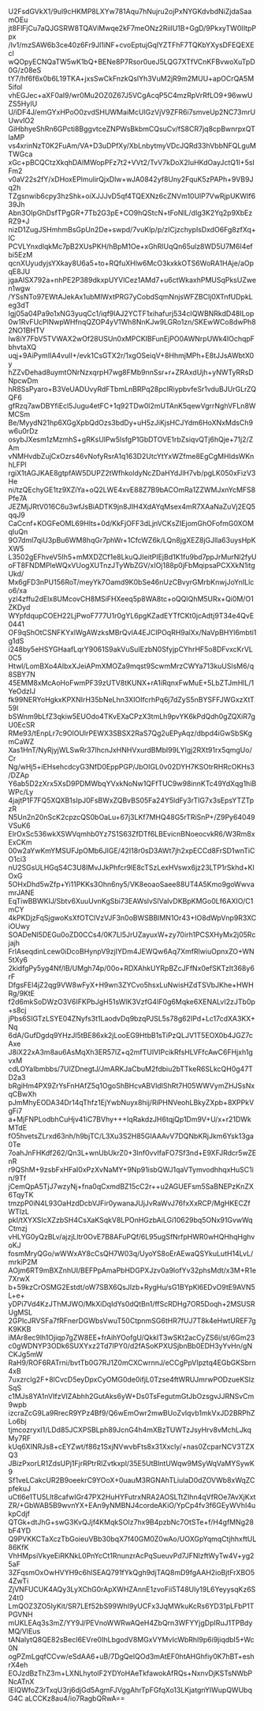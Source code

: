 U2FsdGVkX1/9ul9cHKMP8LXYw781Aqu7hNujru2ojPxNYGKdvbdNiZjdaSaamOEu
jt8FlFjCu7aQJGSRW8TQAViMwqe2kF7meONz2RiilU1B+GgD/9PkxyTW0IItpPpx
/lv1/mzSAW6b3ce40z6Fr9Jl1iNF+cvoEptujGqlYZTFhF7TQKbYXysDFEQEXEcl
wQOpyECNQaTW5wK1bQ+BENe8P7Rsor0ueJ5LQG7XTfVCnKFBvwoXuTpD0G/z08eS
tY7/hf6f6x0b6L19TKA+jxsSwCkFnzkQslYh3VuM2jR9m2MUU+apOCrQA5M5ifol
vhEGJec+aXF0aI9/wr0Mu2OZ0Z67J5VCgAcqP5C4mzRpVrRfLO9+96wwUZS5HyIU
U/iDF4J/emGYxHPoO0zvdSHUWMaiMcUIGzVjV9ZFR6i7smveUp2NC73mrUUwvIO2
GiHbhyeShRn6GPcti8BggvtceZNPWsBkbmCQsuCv/fS8CR7jq8cpBwnrpxQTlaMP
vs4xrinNzT0K2FuAm/VA+D3uDPfXy/XbLnbytmyVDcJQRd33hVbbNFQLguMTWGca
xGc+pBCQCtzXkqhDAlMWopPFz7t2+VVt2/TvV7kDoX2IuHKdOayJctQ1I+5sIFm2
v0aV22s2fY/xDHoxEPlmulirQjxDlw+wJA0842yf8Uny2FquK5zPAPh+9VB9Jq2h
TZgsnwib6cpy3hzShk+oiXJJJvD5qf4TQEXNz6cZNVm10UlP7VwRjpUKWIf639Jh
Abn3OIpGhDsfTPgGR+7Tb2G3pE+CO9hQStcN+tFoNlL/dIg3K2Yq2p9XbEzRZ9+J
nizD1ZugJSHmhmBsGpUn2De+swpd/7vuKlp/p/zICjzchyplsDxdO6Fg8zfXq+lC
PCVLYnxdlqkMc7pB2XUsPKH/hBpM1Oe+xGhRlUqQn65ulz8WD5U7M6I4efbi5EzM
qcnXUyudyjsYXkay8U6a5+to+RQfuXHlw6McO3kxkkOTS6WoRA1HAje/aOpqE8JU
jgaAISX792a+nhPE2P389dkxpUYVlCez1AMd7+u6ctWkaxhPMUSqPksUZwen1wgw
/YSsNTo97EWtAJekAx1ubMlWxtPRG7yCobdSqmNnjsWFZBClj0XTnfUDpkLeg3dT
Igj05a04Pa9o1xNG3yuqCc1/iqf9lAJ2YCTF1xihafurj534cIQWBNRkdD48ILop
0w1RvFUcPlNwpWHfnqQZOP4yV1Wh8NnKJw9LGRo1zn/SKEwWCo8dwPh82NO1BHTV
Iw8iY7FbV5TVWAX2wOf28USUn0xMPCKIBFunEjPO0AWNrpUWk4IOchqpFbhvtaXQ
uqj+9AiPymIIA4vulI+/evk1CsGTX2r/1xgOSeiqV+8HhmjMPh+E8tJJsAWbtX0y
hZZvDehad8uymtONrNzxqrpH7wg8FMb9nnSsr+r+ZRAxdUjh+yNWTyRRsDNpcwDm
hR8SsPyaro+B3VeUADUvyRdFTbmLnBRPq28pcIRiypbvfeSr1vduBJUrGLrZQQF6
gfRzq7awDBYfiEcl5Jugu4etFC+1q92TDw0l2mUTAnK5qewVgrrNghVFLn8WMCSm
Be/MyydN21hp6XGgXpbQdOzs3bdDy+uH5zJiKjsHCJYdm6HoXNxMdsCh9w6u0rDz
osybJXesm1zMzmhS+gRKsUlPw5IsfgP1GbDTOVE1rbZsiqvQTj6hQje+71j2/ZAm
vNMHvdbZujCxOzrs46vNofyRsrA1q163D2UtcYtYxWZfme8EgCgMHIdsWKnhLFPl
rgiX1tAGJKAE8gtpfAW5DUPZ2tWfhkoldyNcZDaHYdJlH7vb/pgLK050xFizV3He
ni/tzQEchyGE1tz9XZiYa+oQ2LWE4xvE88Z7B9bACOmRa1ZZWMJxnYcMFS8Pfe7A
JEZMjJRtV016C6u3wfJsBiADTK9jn8JIH4XdAYqMsex4mR7XAaNaZuVj2EQ5qqJ9
CaCcnf+KOGFeOML69Hlts+0d/KkFjOFF3dLjnVCKsZIEjomGhOFofmG0XOMqIuQn
9O7dml7qiU3pBu6WM8hqGr7phWr+1CfcWZ6k/LQn8jgXEZ8jGJlla63uysHpKXW5
L3502gEFhveV5Ih5+mMXDZCf1e8LkuQJIeitPIEjBd1K1fu9bd7ppJrMurNl2fyU
oFT8FNDMPleWQxVUogXUTnzJTyWbZGV/xIOj188p0jFbMqipsaPCXXkN1itgUkd/
Mx6gFD3nPU156RoT/meyYk7Oamd9K0bSe46nUzCBvyrGMrbKnwjJoYnILlco6/xa
yzl4zffu2dElx8UMcovCH8MSiFHXeeq5p8WA8tc+oQQlQhM5URx+Qi0M/O1ZKDyd
WYpfdqupCOEH22LjPwoF777U1r0gYL6pgKZadEYTfCKt0jcAdtj9T34e4QvE0441
OF9qShOtCSNFKYxlWgAWzksMBrQvIA4EJCIPOqRH9alXx/NaVpBHYl6mbti1g1dS
i248by5eHSYGHaafLqrY9061S9akVuSuIEzbN0SfyjpCYhrHF5o8DFvxcKrVL0C5
Htwl/LomBXo4AIbxXJeiAPmXMOZa9mqst9ScwmMrzCWYa713kuUSlsM6/q8SBY7N
45EMM8xMcAoHoFwmPF39zUTV8tKUNX+rA1iRqnxFwMuE+5LbZTJmHlL/1YeOdzIJ
fk99NERYoHgkxKPXNIrH35bNeLhn3XIOIfcrhPq6j7dZyS5nBYSFFJWGxzXtT59l
bSWnm9bLfZ3qkiw5EUOdo4TKvEXaCPzX3tmLh9pvYK6kPdQdh0gZQXiR7gU0EcSR
RMe93/tEnpLr7c9OlOUlrPEWX3SBSX2RaS7Qg2uEPyAqz/dbpd4iGwSbSKgmCaWZ
Xas1HnT/NyRjyjWLSwRr37lhcnJxHNHVxurdBMbI99LYlgj2RXt91rx5qmgUo/Cr
Ng/wHj5+iEHsehcdcyG3NfD0EppPGP/JbOIGL0v02DYH7KSOtrRHRcOKHs3/DZAp
Y6ab5D2zXrx5XsD9PDMWbqYVxkNoNw1QFfTUC9w98innKTc49YdXqg1hiBWPc/Ly
4jajtP1F7FQ5XQXB1sIpJ0FsBWxZQBvBS05Fa24Y5ldFy3rTIG7x3sEpsYTZTpzR
N5Un2n20nScK2cpzcQS0bOaLu+67j3LKf7MHQ48G5rTRiSnP+/Z9Py64049VSuK6
ElrOxSc536wkXSWVqmhb0Yz7S1S63ZfDTf6LBEvicnBNoeocvkR6/W3Rm8xExCKm
00w2aYwKmYMSUFJpOMb6JIGE/42I18r0sD3AWt7jh2xpECCd8FrSD1wnTiCO1ci3
nU2SGsULHGqS4C3U8IMvJJkPhfcr9lE8cTSzLexHVswx6jz23LTP1rSkhd+KlOxG
5OHxDhd5wZfp+Yi11PKKs3Ohn6ny5/VK8eoaoSaee88UT4A5Kmo9goWwvamrJANE
EqTiwBBWKIJ/Sbtv6XuuUvnKgSbi73EAWslvSlVaIvDKBpKMGo0Lf6AXIO/C1mCY
4kPKDjzFqSjgwoKsXfOTClVzVJF3n0oBWSBBlMN1Or43+IO8dWpVnp9R3XCiOUwy
SOADeNl5DEGu0oZD0CCs4/0K7Ll5JrUZayuxW+zy70irh1PCSXHyMx2j05Rcjajh
FrlAseqdinLcew0iDcoBHynpV9zjIYDm4JEWQw6Aq7XmfRlwiuOpnxZO+WN5tXy6
2kidfgPy5yg4Nf/lB/UMgh74p/00o+RDXAhkUYRpBZcJFfNx0efSKTzIt368y6rF
DfgsFEl4jZ2qg9VW8wFyX+H9wn3ZYCvo5hsxLuNwisHZdTSVbJKhe+HWHRg/9KtE
f2d6mkSoDWzO3V6IFKPbJgH51sWlK3VzfG4IF0g6Mqke6XENALvI2zJTb0p+s8cj
jPbs6SIGTzLSYE04ZNyfs3t1LaodvDq9bzqPJSL5s78g62IPd+Lc17cdXA3KX+Nq
6dA/GufDgdq9YHzJl5tBE86xk2jLooEG9HtbB1sTiPzQLJV1T5EOX0b4JGZ7cAxe
J8iX22xA3m8au6AsMqXh3ER57lZ+q2mfTUIVIPcikRfsHLVFfcAwC6FHjxh1gvxM
cdLOYaIbmbbs/7UlZDnegtJ/JmARKJaCbuM2fdbiu2bTTkeR6SLkcQH0g47TD2a3
bRgiHm4PX9ZrYsFnHAfZ5q1OgoShBHcvABVldIShRt7H05WWVymZHJSsNxqCBwXh
pJmMhyEODA34Dr14qThfz1EjYwbNuyx8hij/RiPHNVeohLBkyZXpb+8XPPkVgFi7
a+MjFNPLodbhCuHjv41iC7BVhy+++IqRakdzJH6tqjQp1Dm9V+U/x+r21DWkMTdE
fO5hvetsZLrxd63nh/h9bjTC/L3Xu3S2H85GIAAAvV7DQNbKRjJkm6Ysk13ga0Te
7oahJnFHKdf262/Qn3L+wnUbUkrZ0+3lnf0vvIfaFO7Sf3nd+E9XFJRdcr5wZEnR
r9QShM+9zsbFxHFaI0xPzXvNaMY+9Np91isbQWJ1qaVTymvodhhqxHuSC1in/9Tf
jCemQpA5TjJ7wzyNj+fna0qCxmdBZ15cC2r++u2AGUEFsm5SaBNEPzKnZX6TqyTK
tmzpP0iN4L93OaHzdDcbVJFir0ywanaJUjJvRaWvJ76fxXxRCP/MgHKECZfWTIzL
pkI/tXYXSIcXZzbSH4CsXaKSqkV8LPOnHGzbAiLGi10629bq5ONx91GvwWqCtmzj
vHLYG0yQzBLv/ajzjLltr0OvE7B8AFuPQf/6L95ugSfNrfpHWR0wHQHhqHghvoKJ
fosmMryQGo/wWWxAY8cCsQH7W03q/UyoYS8oErAEwaQSYkuLutH14LvL/mrkiP2M
AOjm6RT9mBXZnhUI/BEFPpAmaPbHDGPXJzv0a9lofYv32phsMdt/x3M+R1e7XrwX
b+59kzCrOSMG2Estdt/oW7SBX6QsJlzb+RygHu/sG1BYpKl6EDvO9tE9AVN5L+e+
yDPi7Vd4KzJThMJWO/MkXiDqIdYs0dQtBn1/ffScRDHg7OR5Doqh+2MSUSRUgMSL
2GPlcJRVSFa7fRFnerDGWbsVwuT50CtpnmSG6tHR7fUJ7T8k4eHwtUREF7gK9KKB
iMAr8ec9lh1Ojiqp7gZW8EE+frAihYOofgU/QkkIT3wSKt2acCyZS6i/st/6Gm23
c0gWDNYP3ODk6SUXYxz2Td7IPY0/d2fASoKPXUSjbnBb0EDH3yYvHn/gNCKJg5mW
RaH9/ROF6RATrni/bvtTb0G7RJ1Z0mCXCwrnnJ/eCCgPpVIpztq4EGbGKSbrn4xB
7uxzrclg2F+8lCvcD5eyDpxCyOMG0de0ifjL0Tzse4ftWRUJmrwPODzueKSIzSqS
c1MJs8YA1nVIfzVIZAbhh2GutAks6yW+Ds0TsFegutmGtJbOzsgvJJRNSvCm9wpb
izcraZcG9La9RrecR9YPz4Bf9/Q6wEmOwr2mwBUoZvlqvb1mkVxJD2BRPhZLo6bj
tjmcozryxI1/LDd85JCXPSBLph89JcnG4h4mXBzTUWTzJsyHrv8vMchLJkqMy7RF
kUq6XINRJs8+cEYZwt/f86z1SxjNVwvbFts8x31Xxcly/+nas0ZcparNCV3TZXQ3
JBizPxorLR1ZdsUPj1FjrRPtrRlZvtkxpl/35E5UtBlntUWqw9MSyWqVaMYSywK9
Sf1veLCakcUR2B9oeekrC9YOoX+0uauM3RGNAhTLiulaD0dZOVWb8xWqZCpfekuJ
uCtl6e1TU5Llt8cafwIGr47PX2HuHYFutrxNRA2AOSLTtZIhn4qVfROe7AvXjKxt
ZR/+GbWAB5B9wvnYX+EAn9yNMBNJ4cordeAKiO/YpCp4fv3f6GEyWVhI4ukpCdjf
QTGk+dtJhG+swG3KvQJjf4KMqkSOIz7hx9B4pzbNc7OtSTe+f/H4gfMNg28bF4YD
Q9PVKKCTaXczTbGoieuVBb30bqX7f40GM0Z0wAo/UOXGpYqmqCtjhhxftUL86KfK
VhHMpsiVkyeEiRKNkL0PnYcCt1RnunzrAcPqSueuvPd7JFNIzftWyTw4V+yg25aF
3ZFqsmOxOwHVYH9c6hlSEAQ791fYkQgh9djTAQ8mD9fgAAH2ioBjtFrXBO54ZwTi
ZjVNFUCUK4AQy3LyXChG0rApXWHZAnnE1zvoFii5T48Uly19L6YeyysqKz6S24t0
LmQOZ3ZO5IyKit/SR7LEf52bS99Whl9yUCFx3JqMWkuKcRs6YD31pLFbP1TPGVNH
mUKLEAq3s3mZ/YY9J/PEVnoWWRwAQeH4ZbQrn3WFYYjgDpIRuJ1TPBdyMQ/VlEus
tANalytQ8QE82sBecI6EVre0IhLbgodV8MGxVYMvIcWbRhI9p6i9jiqdbI5+Wc0N
ogPZmLgqfCCvw/eSdAA6+uB/7DgQeIQOd3mAtEF0htAHGhfiy0K7hBT+eshrX4eh
EOJzdBzThZ3m+LXNLhytolF2YDYoHAeTkfawokAfRQs+NxnvDjKSTsNWbPNcATnX
IEIQWfoZ3rTxqU3rj6djGd5AgmFJVggAhrTpFGfqXo13LKjatgnYIWupQWUbqG4C
aLCCKz8au4/io7RagbQRwA==
